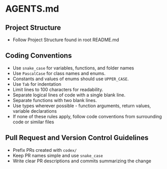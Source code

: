 # AGENTS.md

## Project Structure

- Follow Project Structure found in root README.md

## Coding Conventions
- Use `snake_case` for variables, functions, and folder names
- Use `PascalCase` for class names and enums.
- Constants and values of enums should use `UPPER_CASE`.
- Use `Tab` for indentation
- Limit lines to 100 characters for readability.
- Separate logical lines of code with a single blank line.
- Separate functions with two blank lines.
- Use types wherever possible - function arguments, return values, variable declarations
- If none of these rules apply, follow code conventions from surrounding code or similar files

## Pull Request and Version Control Guidelines

- Prefix PRs created with `codex/`
- Keep PR names simple and use `snake_case`
- Write clear PR descriptions and commits summarizing the change
